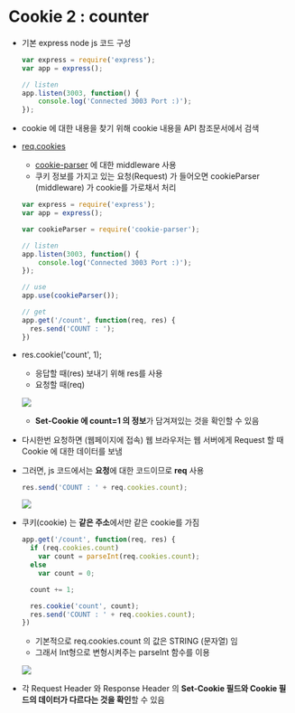 # Cookie 2 : counter

- 기본 express node js 코드 구성

  ```js
  var express = require('express');
  var app = express();

  // listen
  app.listen(3003, function() {
      console.log('Connected 3003 Port :)');
  });
  ```

- cookie 에 대한 내용을 찾기 위해 cookie 내용을 API 참조문서에서 검색

- [req.cookies](http://expressjs.com/ko/4x/api.html#req.cookies)

  - [cookie-parser](https://www.npmjs.com/package/cookie-parser) 에 대한 middleware 사용
  - 쿠키 정보를 가지고 있는 요청(Request) 가 들어오면 cookieParser (middleware) 가 cookie를 가로채서 처리

  ```js
  var express = require('express');
  var app = express();

  var cookieParser = require('cookie-parser');

  // listen
  app.listen(3003, function() {
      console.log('Connected 3003 Port :)');
  });

  // use
  app.use(cookieParser());

  // get
  app.get('/count', function(req, res) {
    res.send('COUNT : ');
  })
  ```

- res.cookie('count', 1);

  - 응답할 때(res) 보내기 위해 res를 사용
  - 요청할 때(req)

  ![](https://github.com/antaehyeon/WinterVacation_Project/blob/master/Image/%EC%8A%A4%ED%81%AC%EB%A6%B0%EC%83%B7%202018-01-07%20%EC%98%A4%ED%9B%84%2012.42.14.png)

  - **Set-Cookie 에 count=1 의 정보**가 담겨져있는 것을 확인할 수 있음

- 다시한번 요청하면 (웹페이지에 접속) 웹 브라우저는 웹 서버에게 Request 할 때 Cookie 에 대한 데이터를 보냄

- 그러면, js 코드에서는 **요청**에 대한 코드이므로 **req** 사용

  ```js
  res.send('COUNT : ' + req.cookies.count);
  ```

  ![](https://github.com/antaehyeon/WinterVacation_Project/blob/master/Image/%EC%8A%A4%ED%81%AC%EB%A6%B0%EC%83%B7%202018-01-07%20%EC%98%A4%ED%9B%84%2012.48.45.png)

- 쿠키(cookie) 는 **같은 주소**에서만 같은 cookie를 가짐

  ```js
  app.get('/count', function(req, res) {
    if (req.cookies.count)
      var count = parseInt(req.cookies.count);
    else
      var count = 0;

    count += 1;

    res.cookie('count', count);
    res.send('COUNT : ' + req.cookies.count);
  })
  ```

  - 기본적으로 req.cookies.count 의 값은 STRING (문자열) 임
  - 그래서 Int형으로 변형시켜주는 parseInt 함수를 이용

  ![](https://github.com/antaehyeon/WinterVacation_Project/blob/master/Image/%EC%8A%A4%ED%81%AC%EB%A6%B0%EC%83%B7%202018-01-07%20%EC%98%A4%ED%9B%84%2012.53.58.png)

- 각 Request Header 와 Response Header 의 **Set-Cookie 필드와 Cookie 필드의 데이터가 다르다는 것을 확인**할 수 있음

